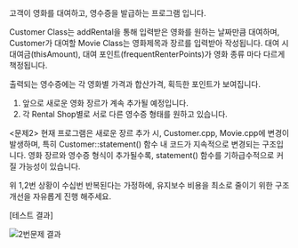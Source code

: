 고객이 영화를 대여하고, 영수증을 발급하는 프로그램 입니다.

Customer Class는 addRental을 통해 입력받은 영화를 원하는 날짜만큼 대여하며,
Customer가 대여할 Movie Class는 영화제목과 장르를 입력받아 작성됩니다.
대여 시 대여금(thisAmount), 대여 포인트(frequentRenterPoints)가 영화 종류 마다 다르게 책정됩니다.

출력되는 영수증에는 각 영화별 가격과 합산가격, 획득한 포인트가 보여집니다.


1. 앞으로 새로운 영화 장르가 계속 추가될 예정입니다.
2. 각 Rental Shop별로 서로 다른 영수증 형태를 원하고 있습니다.


<문제2>
현재 프로그램은 새로운 장르 추가 시,  Customer.cpp, Movie.cpp에 변경이 발생하며, 
특히 Customer::statement() 함수 내 코드가 지속적으로 변경되는 구조입니다. 
영화 장르와 영수증 형식이 추가될수록, statement() 함수를 기하급수적으로 커질 가능성이 있습니다.

위 1,2번 상황이 수십번 반복된다는 가정하에,
유지보수 비용을 최소로 줄이기 위한 구조개선을 자유롭게 진행 해주세요.


[테스트 결과]

![2번문제 결과](https://user-images.githubusercontent.com/59247268/183693530-a74a6d0e-6776-4f39-8d06-87d469b4fd60.PNG)
